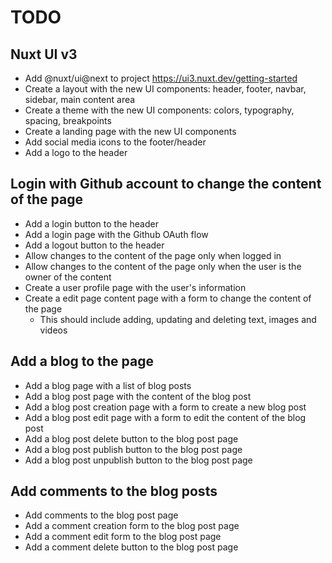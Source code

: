 # TODO

## Nuxt UI v3
- Add @nuxt/ui@next to project https://ui3.nuxt.dev/getting-started
- Create a layout with the new UI components: header, footer, navbar, sidebar, main content area
- Create a theme with the new UI components: colors, typography, spacing, breakpoints
- Create a landing page with the new UI components
- Add social media icons to the footer/header
- Add a logo to the header

## Login with Github account to change the content of the page
- Add a login button to the header
- Add a login page with the Github OAuth flow
- Add a logout button to the header
- Allow changes to the content of the page only when logged in
- Allow changes to the content of the page only when the user is the owner of the content
- Create a user profile page with the user's information
- Create a edit page content page with a form to change the content of the page
  - This should include adding, updating and deleting text, images and videos

## Add a blog to the page
- Add a blog page with a list of blog posts
- Add a blog post page with the content of the blog post
- Add a blog post creation page with a form to create a new blog post
- Add a blog post edit page with a form to edit the content of the blog post
- Add a blog post delete button to the blog post page
- Add a blog post publish button to the blog post page
- Add a blog post unpublish button to the blog post page

## Add comments to the blog posts
- Add comments to the blog post page
- Add a comment creation form to the blog post page
- Add a comment edit form to the blog post page
- Add a comment delete button to the blog post page

